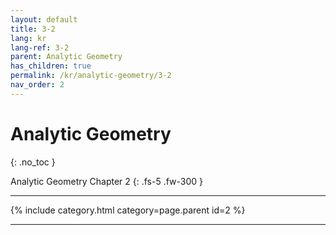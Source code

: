 ```yaml
---
layout: default
title: 3-2
lang: kr
lang-ref: 3-2
parent: Analytic Geometry
has_children: true
permalink: /kr/analytic-geometry/3-2
nav_order: 2
---
```


# Analytic Geometry
{: .no_toc }


Analytic Geometry Chapter 2
{: .fs-5 .fw-300 }

---

{% include category.html category=page.parent id=2 %}

---

